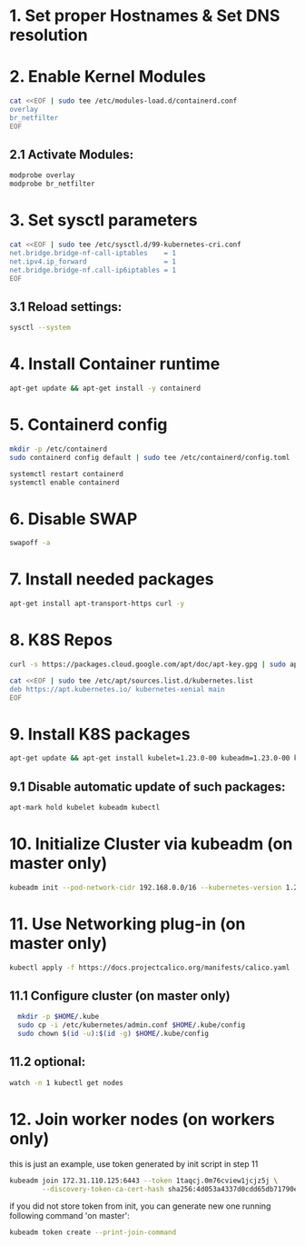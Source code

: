 # 1. Set proper Hostnames & Set DNS resolution

# 2. Enable Kernel Modules
```bash
cat <<EOF | sudo tee /etc/modules-load.d/containerd.conf
overlay
br_netfilter
EOF
```

## 2.1 Activate Modules:
```bash
modprobe overlay
modprobe br_netfilter
```

# 3. Set sysctl parameters
```bash
cat <<EOF | sudo tee /etc/sysctl.d/99-kubernetes-cri.conf
net.bridge.bridge-nf-call-iptables    = 1
net.ipv4.ip_forward                   = 1
net.bridge.bridge-nf.call-ip6iptables = 1
EOF
```

## 3.1 Reload settings:
```bash
sysctl --system
```

# 4. Install Container runtime
```bash
apt-get update && apt-get install -y containerd   
```

# 5. Containerd config
```bash
mkdir -p /etc/containerd
sudo containerd config default | sudo tee /etc/containerd/config.toml

systemctl restart containerd
systemctl enable containerd
```

# 6. Disable SWAP
```bash
swapoff -a
```

# 7. Install needed packages
```bash
apt-get install apt-transport-https curl -y
```

# 8. K8S Repos
```bash
curl -s https://packages.cloud.google.com/apt/doc/apt-key.gpg | sudo apt-key add -

cat <<EOF | sudo tee /etc/apt/sources.list.d/kubernetes.list
deb https://apt.kubernetes.io/ kubernetes-xenial main
EOF
```

# 9. Install K8S packages
```bash
apt-get update && apt-get install kubelet=1.23.0-00 kubeadm=1.23.0-00 kubectl=1.23.0-00 -y
```

## 9.1 Disable automatic update of such packages:
```bash
apt-mark hold kubelet kubeadm kubectl
```

# 10. Initialize Cluster via kubeadm (on master only)
```bash
kubeadm init --pod-network-cidr 192.168.0.0/16 --kubernetes-version 1.23.0
```
# 11. Use Networking plug-in (on master only)
```bash
kubectl apply -f https://docs.projectcalico.org/manifests/calico.yaml
```

## 11.1 Configure cluster (on master only)
```bash
  mkdir -p $HOME/.kube
  sudo cp -i /etc/kubernetes/admin.conf $HOME/.kube/config
  sudo chown $(id -u):$(id -g) $HOME/.kube/config
```
## 11.2 optional:
```bash
watch -n 1 kubectl get nodes
```
# 12. Join worker nodes (on workers only)
this is just an example, use token generated by init script in step 11
```bash
kubeadm join 172.31.110.125:6443 --token 1taqcj.0m76cview1jcjz5j \
        --discovery-token-ca-cert-hash sha256:4d053a4337d0cdd65db71790ef4d1a7108fc9cb299e6e5db884125bcecd1db27
```

if you did not store token from init, you can generate new one running following command 'on master':
```bash
kubeadm token create --print-join-command
```
